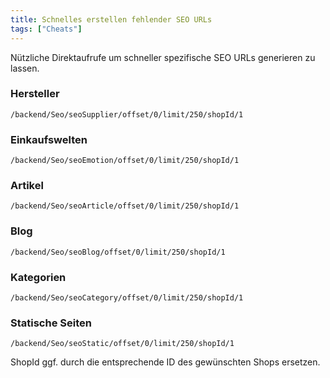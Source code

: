 ```yaml
---
title: Schnelles erstellen fehlender SEO URLs
tags: ["Cheats"]
---
```


Nützliche Direktaufrufe um schneller spezifische SEO URLs generieren zu lassen.

### Hersteller
```/backend/Seo/seoSupplier/offset/0/limit/250/shopId/1```
### Einkaufswelten
```/backend/Seo/seoEmotion/offset/0/limit/250/shopId/1```
### Artikel
```/backend/Seo/seoArticle/offset/0/limit/250/shopId/1```
### Blog
```/backend/Seo/seoBlog/offset/0/limit/250/shopId/1```
### Kategorien
```/backend/Seo/seoCategory/offset/0/limit/250/shopId/1```
### Statische Seiten
```/backend/Seo/seoStatic/offset/0/limit/250/shopId/1```

ShopId ggf. durch die entsprechende ID des gewünschten Shops ersetzen.
